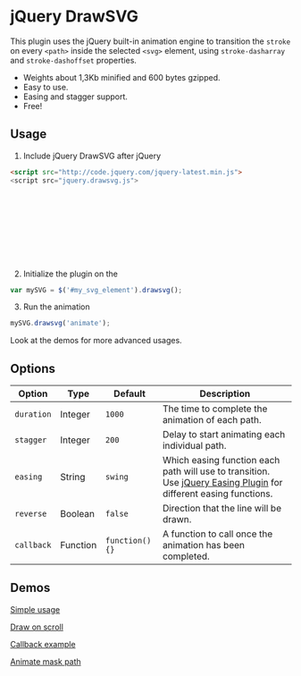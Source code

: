 # jQuery DrawSVG

This plugin uses the jQuery built-in animation engine to transition the `stroke` on every `<path>` inside the selected `<svg>` element, using `stroke-dasharray` and `stroke-dashoffset` properties.

* Weights about 1,3Kb minified and 600 bytes gzipped.
* Easy to use.
* Easing and stagger support.
* Free!

## Usage

1. Include jQuery DrawSVG after jQuery

```html
<script src="http://code.jquery.com/jquery-latest.min.js">
<script src="jquery.drawsvg.js">
```

2. Initialize the plugin on the <svg> element you want to animate and store in a variable

```js
var mySVG = $('#my_svg_element').drawsvg();
```

3. Run the animation

```js
mySVG.drawsvg('animate');
```

Look at the demos for more advanced usages.

## Options

| Option     | Type     | Default         | Description                                                                                                                                                  |
| ---------- | -------- | --------------- | ------------------------------------------------------------------------------------------------------------------------------------------------------------ |
| `duration` | Integer  | `1000`          | The time to complete the animation of each path.                                                                                                             |
| `stagger`  | Integer  | `200`           | Delay to start animating each individual path.                                                                                                               |
| `easing`   | String   | `swing`         | Which easing function each path will use to transition. Use [jQuery Easing Plugin](http://gsgd.co.uk/sandbox/jquery/easing/) for different easing functions. |
| `reverse`  | Boolean  | `false`         | Direction that the line will be drawn.                                                                                                                       |
| `callback` | Function | `function() {}` | A function to call once the animation has been completed. |

## Demos

[Simple usage](http://codepen.io/lcdsantos/pen/zvGXbr/)

[Draw on scroll](http://codepen.io/lcdsantos/pen/zvGQYB/)

[Callback example](http://codepen.io/lcdsantos/pen/vNNXrm/)

[Animate mask path](http://codepen.io/lcdsantos/pen/xwwEJw/)

